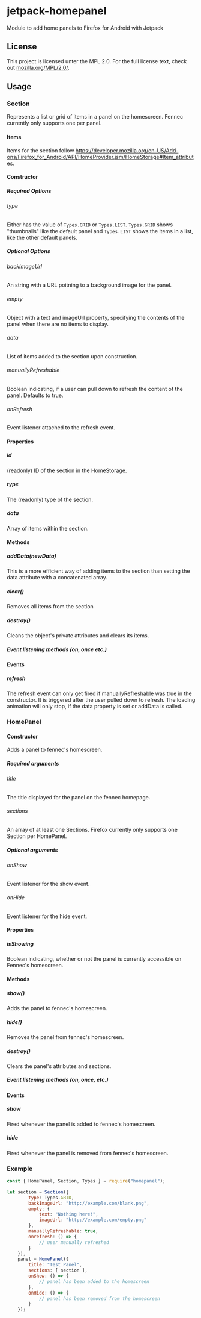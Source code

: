 # jetpack-homepanel
Module to add home panels to Firefox for Android with Jetpack

## License
This project is licensed unter the MPL 2.0. For the full license text, check out [mozilla.org/MPL/2.0/](http://mozilla.org/MPL/2.0/).

## Usage
### Section
Represents a list or grid of items in a panel on the homescreen. Fennec
currently only supports one per panel.
#### Items
Items for the section follow https://developer.mozilla.org/en-US/Add-ons/Firefox_for_Android/API/HomeProvider.jsm/HomeStorage#Item_attributes.
#### Constructor
##### Required Options
###### type
Either has the value of `Types.GRID` or `Types.LIST`. `Types.GRID` shows
"thumbnails" like the default panel and `Types.LIST` shows the items in a list,
like the other default panels.
##### Optional Options
###### backImageUrl
An string with a URL poitning to a background image for the panel.
###### empty
Object with a text and imageUrl property, specifying the contents of the panel
when there are no items to display.
###### data
List of items added to the section upon construction.
###### manuallyRefreshable
Boolean indicating, if a user can pull down to refresh the content of the panel.
Defaults to true.
###### onRefresh
Event listener attached to the refresh event.
#### Properties
##### id
(readonly) ID of the section in the HomeStorage.
##### type
The (readonly) type of the section.
##### data
Array of items within the section.
#### Methods
##### addData(newData)
This is a more efficient way of adding items to the section than setting the data
attribute with a concatenated array.
##### clear()
Removes all items from the section
##### destroy()
Cleans the object's private attributes and clears its items.
##### Event listening methods (on, once etc.)
#### Events
##### refresh
The refresh event can only get fired if manuallyRefreshable was true in the
constructor. It is triggered after the user pulled down to refresh. The loading
animation will only stop, if the data property is set or addData is called.
### HomePanel
#### Constructor
Adds a panel to fennec's homescreen.
##### Required arguments
###### title
The title displayed for the panel on the fennec homepage.
###### sections
An array of at least one Sections. Firefox currently only supports one Section per HomePanel.
##### Optional arguments
###### onShow
Event listener for the show event.
###### onHide
Event listener for the hide event.
#### Properties
##### isShowing
Boolean indicating, whether or not the panel is currently accessible on Fennec's
homescreen.
#### Methods
##### show()
Adds the panel to fennec's homescreen.
##### hide()
Removes the panel from fennec's homescreen.
##### destroy()
Clears the panel's attributes and sections.
##### Event listening methods (on, once, etc.)
#### Events
##### show
Fired whenever the panel is added to fennec's homescreen.
##### hide
Fired whenever the panel is removed from fennec's homescreen.

### Example
```js
const { HomePanel, Section, Types } = require("homepanel");

let section = Section({
        type: Types.GRID,
        backImageUrl: "http://example.com/blank.png",
        empty: {
            text: "Nothing here!",
            imageUrl: "http://example.com/empty.png"
        },
        manuallyRefreshable: true,
        onrefresh: () => {
            // user manually refreshed
        }
    }),
    panel = HomePanel({
        title: "Test Panel",
        sections: [ section ],
        onShow: () => {
            // panel has been added to the homescreen
        },
        onHide: () => {
            // panel has been removed from the homescreen
        }
    });
```
